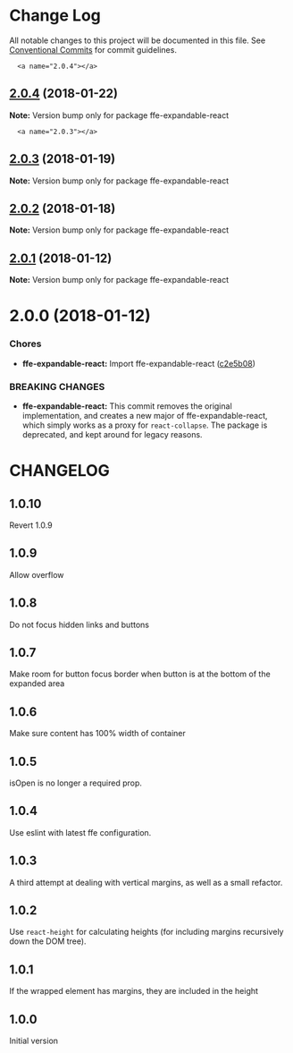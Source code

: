 # Change Log

All notable changes to this project will be documented in this file.
See [Conventional Commits](https://conventionalcommits.org) for commit guidelines.

      <a name="2.0.4"></a>
## [2.0.4](***REMOVED***) (2018-01-22)




**Note:** Version bump only for package ffe-expandable-react

      <a name="2.0.3"></a>
## [2.0.3](***REMOVED***) (2018-01-19)




**Note:** Version bump only for package ffe-expandable-react

<a name="2.0.2"></a>
## [2.0.2](***REMOVED***) (2018-01-18)




**Note:** Version bump only for package ffe-expandable-react

<a name="2.0.1"></a>

## [2.0.1](***REMOVED***) (2018-01-12)

**Note:** Version bump only for package ffe-expandable-react

<a name="2.0.0"></a>

# 2.0.0 (2018-01-12)

### Chores

* **ffe-expandable-react:** Import ffe-expandable-react ([c2e5b08](***REMOVED***))

### BREAKING CHANGES

* **ffe-expandable-react:** This commit removes the original implementation,
and creates a new major of ffe-expandable-react, which simply
works as a proxy for `react-collapse`. The package is deprecated,
and kept around for legacy reasons.

# CHANGELOG

## 1.0.10

Revert 1.0.9

## 1.0.9

Allow overflow

## 1.0.8

Do not focus hidden links and buttons

## 1.0.7

Make room for button focus border when button is at the bottom of the expanded area

## 1.0.6

Make sure content has 100% width of container

## 1.0.5

isOpen is no longer a required prop.

## 1.0.4

Use eslint with latest ffe configuration.

## 1.0.3

A third attempt at dealing with vertical margins, as well as a small refactor.

## 1.0.2

Use `react-height` for calculating heights (for including margins recursively down the DOM tree).

## 1.0.1

If the wrapped element has margins, they are included in the height

## 1.0.0

Initial version
